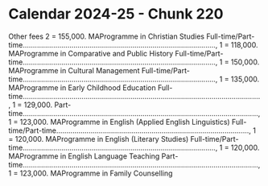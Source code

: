 # Calendar 2024-25 - Chunk 220

<!-- Chunk tokens: 997, Enriched tokens: 1000 -->

Other fees 2
= 155,000. MAProgramme in Christian Studies Full-time/Part-time..............................................................................................., 1 = 118,000. MAProgramme in Comparative and Public History Full-time/Part-time..............................................................................................., 1 = 150,000. MAProgramme in Cultural Management Full-time/Part-time..............................................................................................., 1 = 135,000. MAProgramme in Early Childhood Education Full-time....................................................................................................................., 1 = 129,000. Part-time...................................................................................................................., 1 = 123,000. MAProgramme in English (Applied English Linguistics) Full-time/Part-time..............................................................................................., 1 = 120,000. MAProgramme in English (Literary Studies) Full-time/Part-time..............................................................................................., 1 = 120,000. MAProgramme in English Language Teaching Part-time...................................................................................................................., 1 = 123,000. MAProgramme in Family Counselling